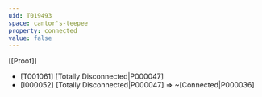 ```yaml
---
uid: T019493
space: cantor's-teepee
property: connected
value: false
---
```

[[Proof]]

* [T001061] [Totally Disconnected|P000047]
* [I000052] [Totally Disconnected|P000047] => ~[Connected|P000036]

